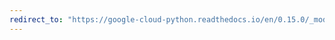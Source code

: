 ```yaml
---
redirect_to: "https://google-cloud-python.readthedocs.io/en/0.15.0/_modules/gcloud/bigtable/row_data.html"
---
```

